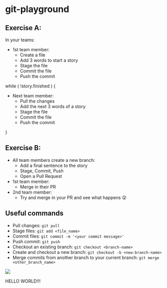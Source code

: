 # git-playground

## Exercise A:

In your teams:
* 1st team member:
    * Create a file
    * Add 3 words to start a story
    * Stage the file
    * Commit the file
    * Push the commit

while ( !story.finished ) {
* Next team member:
    * Pull the changes
    * Add the next 3 words of a story
    * Stage the file
    * Commit the file
    * Push the commit
    
}

## Exercise B:

* All team members create a new branch:
    * Add a final sentence to the story
    * Stage, Commit, Push
    * Open a Pull Request
* 1st team member:
    * Merge in their PR
* 2nd team member:
    * Try and merge in your PR and see what happens 😲

## Useful commands

* Pull changes: `git pull`
* Stage files: `git add <file_name>`
* Commit files: `git commit -m '<your commit message>'`
* Push commit: `git push`
* Checkout an existing branch: `git checkout <branch-name>`
* Create and checkout a new branch: `git checkout -b <new-branch-name>`
* Merge commits from another branch to your current branch: `git merge <other_branch_name>`

![](https://miro.medium.com/max/800/1*RTgn1s0GY8r0rSPsAzf8NQ.png)

HELLO WORLD!!!